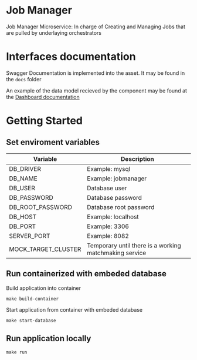 # Job Manager

Job Manager Microservice: In charge of Creating and Managing Jobs that are pulled by underlaying orchestrators

# Interfaces documentation

Swagger Documentation is implemented into the asset. It may be found in the `docs` folder

An example of the data model recieved by the component may be found at the [Dashboard documentation](https://https://github.com/cognifog-eu/comprehensive-dashboard/blob/9cef08ed227a661eca467d843ecbfa0520695c67/README.md#yaml-based-syntax)

# Getting Started

## Set enviroment variables

| Variable         | Description     |
| ---------------- | --------------- |
| DB_DRIVER        | Example: mysql           |
| DB_NAME          | Example: jobmanager      |
| DB_USER          | Database user            |
| DB_PASSWORD      | Database password  |
| DB_ROOT_PASSWORD | Database root password |
| DB_HOST          | Example: localhost       |
| DB_PORT          | Example: 3306            |
| SERVER_PORT      | Example: 8082            |
| MOCK_TARGET_CLUSTER | Temporary until there is a working matchmaking service |


## Run containerized with embeded database

Build application into container

`make build-container`

Start application from container with embeded database

`make start-database`

## Run application locally

`make run`
